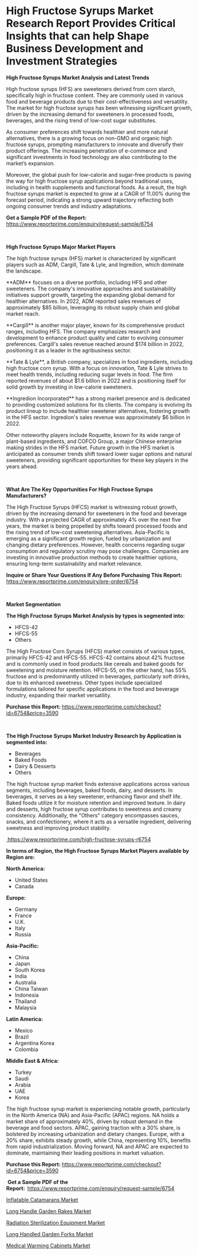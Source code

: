 <p><h1>High Fructose Syrups Market Research Report Provides Critical Insights that can help Shape Business Development and Investment Strategies</h1></p><p><strong>High Fructose Syrups Market Analysis and Latest Trends</strong></p>
<p><p>High fructose syrups (HFS) are sweeteners derived from corn starch, specifically high in fructose content. They are commonly used in various food and beverage products due to their cost-effectiveness and versatility. The market for high fructose syrups has been witnessing significant growth, driven by the increasing demand for sweeteners in processed foods, beverages, and the rising trend of low-cost sugar substitutes. </p><p>As consumer preferences shift towards healthier and more natural alternatives, there is a growing focus on non-GMO and organic high fructose syrups, prompting manufacturers to innovate and diversify their product offerings. The increasing penetration of e-commerce and significant investments in food technology are also contributing to the market’s expansion. </p><p>Moreover, the global push for low-calorie and sugar-free products is paving the way for high fructose syrup applications beyond traditional uses, including in health supplements and functional foods. As a result, the high fructose syrups market is expected to grow at a CAGR of 11.00% during the forecast period, indicating a strong upward trajectory reflecting both ongoing consumer trends and industry adaptations.</p></p>
<p><strong>Get a Sample PDF of the Report:&nbsp;</strong> <a href="https://www.reportprime.com/enquiry/request-sample/6754">https://www.reportprime.com/enquiry/request-sample/6754</a></p>
<p>&nbsp;</p>
<p><strong>High Fructose Syrups Major Market Players</strong></p>
<p><p>The high fructose syrups (HFS) market is characterized by significant players such as ADM, Cargill, Tate & Lyle, and Ingredion, which dominate the landscape. </p><p>**ADM** focuses on a diverse portfolio, including HFS and other sweeteners. The company's innovative approaches and sustainability initiatives support growth, targeting the expanding global demand for healthier alternatives. In 2022, ADM reported sales revenues of approximately $85 billion, leveraging its robust supply chain and global market reach.</p><p>**Cargill** is another major player, known for its comprehensive product ranges, including HFS. The company emphasizes research and development to enhance product quality and cater to evolving consumer preferences. Cargill's sales revenue reached around $174 billion in 2022, positioning it as a leader in the agribusiness sector.</p><p>**Tate & Lyle**, a British company, specializes in food ingredients, including high fructose corn syrup. With a focus on innovation, Tate & Lyle strives to meet health trends, including reducing sugar levels in food. The firm reported revenues of about $1.6 billion in 2022 and is positioning itself for solid growth by investing in low-calorie sweeteners.</p><p>**Ingredion Incorporated** has a strong market presence and is dedicated to providing customized solutions for its clients. The company is evolving its product lineup to include healthier sweetener alternatives, fostering growth in the HFS sector. Ingredion's sales revenue was approximately $6 billion in 2022.</p><p>Other noteworthy players include Roquette, known for its wide range of plant-based ingredients, and COFCO Group, a major Chinese enterprise making strides in the HFS market. Future growth in the HFS market is anticipated as consumer trends shift toward lower sugar options and natural sweeteners, providing significant opportunities for these key players in the years ahead.</p></p>
<p>&nbsp;</p>
<p><strong>What Are The Key Opportunities For High Fructose Syrups Manufacturers?</strong></p>
<p><p>The High Fructose Syrups (HFCS) market is witnessing robust growth, driven by the increasing demand for sweeteners in the food and beverage industry. With a projected CAGR of approximately 4% over the next five years, the market is being propelled by shifts toward processed foods and the rising trend of low-cost sweetening alternatives. Asia-Pacific is emerging as a significant growth region, fueled by urbanization and changing dietary preferences. However, health concerns regarding sugar consumption and regulatory scrutiny may pose challenges. Companies are investing in innovative production methods to create healthier options, ensuring long-term sustainability and market relevance.</p></p>
<p><strong>Inquire or Share Your Questions If Any Before Purchasing This Report:</strong> <a href="https://www.reportprime.com/enquiry/pre-order/6754">https://www.reportprime.com/enquiry/pre-order/6754</a></p>
<p>&nbsp;</p>
<p><strong>Market Segmentation</strong></p>
<p><strong>The High Fructose Syrups Market Analysis by types is segmented into:</strong></p>
<p><ul><li>HFCS-42</li><li>HFCS-55</li><li>Others</li></ul></p>
<p><p>The High Fructose Corn Syrups (HFCS) market consists of various types, primarily HFCS-42 and HFCS-55. HFCS-42 contains about 42% fructose and is commonly used in food products like cereals and baked goods for sweetening and moisture retention. HFCS-55, on the other hand, has 55% fructose and is predominantly utilized in beverages, particularly soft drinks, due to its enhanced sweetness. Other types include specialized formulations tailored for specific applications in the food and beverage industry, expanding their market versatility.</p></p>
<p><strong>Purchase this Report:&nbsp;</strong><a href="https://www.reportprime.com/checkout?id=6754&price=3590">https://www.reportprime.com/checkout?id=6754&price=3590</a></p>
<p>&nbsp;</p>
<p><strong>The High Fructose Syrups Market Industry Research by Application is segmented into:</strong></p>
<p><ul><li>Beverages</li><li>Baked Foods</li><li>Dairy & Desserts</li><li>Others</li></ul></p>
<p><p>The high fructose syrup market finds extensive applications across various segments, including beverages, baked foods, dairy, and desserts. In beverages, it serves as a key sweetener, enhancing flavor and shelf life. Baked foods utilize it for moisture retention and improved texture. In dairy and desserts, high fructose syrup contributes to sweetness and creamy consistency. Additionally, the "Others" category encompasses sauces, snacks, and confectionery, where it acts as a versatile ingredient, delivering sweetness and improving product stability.</p></p>
<p><a href="https://www.reportprime.com/high-fructose-syrups-r6754">&nbsp;https://www.reportprime.com/high-fructose-syrups-r6754</a></p>
<p><strong>In terms of Region, the High Fructose Syrups Market Players available by Region are:</strong></p>
<p>
    <p> <strong> North America: </strong>
        <ul>
            <li>United States</li>
            <li>Canada</li>
        </ul>
        </p> 
    <p> <strong> Europe: </strong>
        <ul>
            <li>Germany</li>
            <li>France</li>
            <li>U.K.</li>
            <li>Italy</li>
            <li>Russia</li>
        </ul>
        </p> 
    <p> <strong> Asia-Pacific: </strong>
        <ul>
            <li>China</li>
            <li>Japan</li>
            <li>South Korea</li>
            <li>India</li>
            <li>Australia</li>
            <li>China Taiwan</li>
            <li>Indonesia</li>
            <li>Thailand</li>
            <li>Malaysia</li>
        </ul>
        </p> 
    <p> <strong> Latin America: </strong>
        <ul>
            <li>Mexico</li>
            <li>Brazil</li>
            <li>Argentina Korea</li>
            <li>Colombia</li>
        </ul>
        </p> 
    <p> <strong> Middle East & Africa: </strong>
        <ul>
            <li>Turkey</li>
            <li>Saudi</li>
            <li>Arabia</li>
            <li>UAE</li>
            <li>Korea</li>
        </ul>
    </p>
    </p>
<p><p>The high fructose syrup market is experiencing notable growth, particularly in the North America (NA) and Asia-Pacific (APAC) regions. NA holds a market share of approximately 40%, driven by robust demand in the beverage and food sectors. APAC, gaining traction with a 30% share, is bolstered by increasing urbanization and dietary changes. Europe, with a 20% share, exhibits steady growth, while China, representing 10%, benefits from rapid industrialization. Moving forward, NA and APAC are expected to dominate, maintaining their leading positions in market valuation.</p></p>
<p><strong>Purchase this Report: </strong><a href="https://www.reportprime.com/checkout?id=6754&price=3590">https://www.reportprime.com/checkout?id=6754&price=3590</a></p>
<p>&nbsp;<strong>Get a Sample PDF of the Report:&nbsp;&nbsp;</strong><a href="https://www.reportprime.com/enquiry/request-sample/6754">https://www.reportprime.com/enquiry/request-sample/6754</a></p>
<p><strong></strong></p>
<p><p><a href="https://medium.com/@aureliarice/unlocking-growth-potential-market-strategic-analysis-of-inflatable-catamarans-market-forecasted-1752491f9edb">Inflatable Catamarans Market</a></p><p><a href="https://issuu.com/reportprime-2/docs/long-handle-garden-rakes-market-siz_b87f3249ab8fd7">Long Handle Garden Rakes Market</a></p><p><a href="https://www.linkedin.com/pulse/radiation-sterilization-equipment-industry-analysis-99z9e?trackingId=%2FzMj2hrCTluK8Z5CnZjbvg%3D%3D">Radiation Sterilization Equipment Market</a></p><p><a href="https://issuu.com/reportprime-2/docs/long-handled-garden-forks-market-si_0203628d13ce92">Long Handled Garden Forks Market</a></p><p><a href="https://www.linkedin.com/pulse/medical-warming-cabinets-market-global-insights-sales-trends-d50we?trackingId=mGmt8Jb0SpCViJ5YvgWzoA%3D%3D">Medical Warming Cabinets Market</a></p></p>